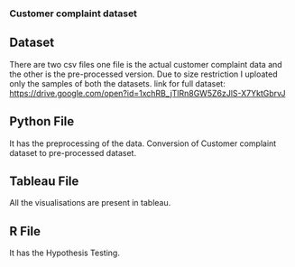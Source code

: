 ### Customer complaint dataset
## Dataset
There are two csv files one file is the actual customer complaint data and the other is the pre-processed version.
Due to size restriction I uploated only the samples of both the datasets.
link for full dataset: https://drive.google.com/open?id=1xchRB_jTlRn8GW5Z6zJlS-X7YktGbrvJ
## Python File
It has the preprocessing of the data. Conversion of Customer complaint dataset to pre-processed dataset.

## Tableau File
All the visualisations are present in tableau.

## R File
It has the Hypothesis Testing.
